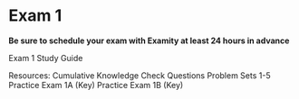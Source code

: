 # Exam 1

**Be sure to schedule your exam with Examity at least 24 hours in advance**


Exam 1 Study Guide

Resources:
Cumulative Knowledge Check Questions
Problem Sets 1-5
Practice Exam 1A (Key)
Practice Exam 1B (Key)